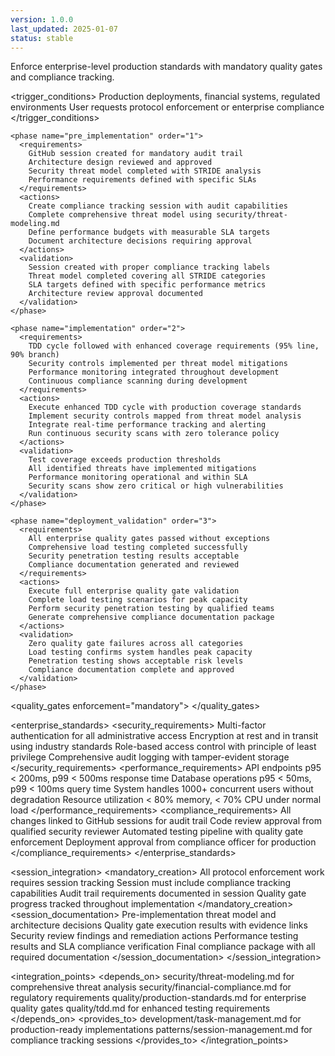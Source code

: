 ```yaml
---
version: 1.0.0
last_updated: 2025-01-07
status: stable
---
```


<module name="protocol_enforcement" category="automation">
  
  <purpose>
    Enforce enterprise-level production standards with mandatory quality gates and compliance tracking.
  </purpose>
  
  <trigger_conditions>
    <condition type="automatic">Production deployments, financial systems, regulated environments</condition>
    <condition type="explicit">User requests protocol enforcement or enterprise compliance</condition>
  </trigger_conditions>
  
  <implementation>
    
    <phase name="pre_implementation" order="1">
      <requirements>
        GitHub session created for mandatory audit trail
        Architecture design reviewed and approved
        Security threat model completed with STRIDE analysis
        Performance requirements defined with specific SLAs
      </requirements>
      <actions>
        Create compliance tracking session with audit capabilities
        Complete comprehensive threat model using security/threat-modeling.md
        Define performance budgets with measurable SLA targets
        Document architecture decisions requiring approval
      </actions>
      <validation>
        Session created with proper compliance tracking labels
        Threat model completed covering all STRIDE categories
        SLA targets defined with specific performance metrics
        Architecture review approval documented
      </validation>
    </phase>
    
    <phase name="implementation" order="2">
      <requirements>
        TDD cycle followed with enhanced coverage requirements (95% line, 90% branch)
        Security controls implemented per threat model mitigations
        Performance monitoring integrated throughout development
        Continuous compliance scanning during development
      </requirements>
      <actions>
        Execute enhanced TDD cycle with production coverage standards
        Implement security controls mapped from threat model analysis
        Integrate real-time performance tracking and alerting
        Run continuous security scans with zero tolerance policy
      </actions>
      <validation>
        Test coverage exceeds production thresholds
        All identified threats have implemented mitigations
        Performance monitoring operational and within SLA
        Security scans show zero critical or high vulnerabilities
      </validation>
    </phase>
    
    <phase name="deployment_validation" order="3">
      <requirements>
        All enterprise quality gates passed without exceptions
        Comprehensive load testing completed successfully
        Security penetration testing results acceptable
        Compliance documentation generated and reviewed
      </requirements>
      <actions>
        Execute full enterprise quality gate validation
        Complete load testing scenarios for peak capacity
        Perform security penetration testing by qualified teams
        Generate comprehensive compliance documentation package
      </actions>
      <validation>
        Zero quality gate failures across all categories
        Load testing confirms system handles peak capacity
        Penetration testing shows acceptable risk levels
        Compliance documentation complete and approved
      </validation>
    </phase>
    
  </implementation>
  
  <quality_gates enforcement="mandatory">
    <gate name="threat_model_complete" requirement="STRIDE analysis completed with mitigation strategies"/>
    <gate name="enhanced_test_coverage" requirement="95% line coverage, 90% branch coverage minimum"/>
    <gate name="security_scan_clean" requirement="Zero critical/high vulnerabilities, max 5 medium"/>
    <gate name="performance_sla_met" requirement="All SLA targets met during load testing"/>
    <gate name="compliance_documentation" requirement="Complete audit trail and compliance package"/>
    <gate name="penetration_test_passed" requirement="Professional penetration testing shows acceptable risk"/>
  </quality_gates>
  
  <enterprise_standards>
    <security_requirements>
      Multi-factor authentication for all administrative access
      Encryption at rest and in transit using industry standards
      Role-based access control with principle of least privilege
      Comprehensive audit logging with tamper-evident storage
    </security_requirements>
    <performance_requirements>
      API endpoints p95 &lt; 200ms, p99 &lt; 500ms response time
      Database operations p95 &lt; 50ms, p99 &lt; 100ms query time
      System handles 1000+ concurrent users without degradation
      Resource utilization &lt; 80% memory, &lt; 70% CPU under normal load
    </performance_requirements>
    <compliance_requirements>
      All changes linked to GitHub sessions for audit trail
      Code review approval from qualified security reviewer
      Automated testing pipeline with quality gate enforcement
      Deployment approval from compliance officer for production
    </compliance_requirements>
  </enterprise_standards>
  
  <session_integration>
    <mandatory_creation>
      All protocol enforcement work requires session tracking
      Session must include compliance tracking capabilities
      Audit trail requirements documented in session
      Quality gate progress tracked throughout implementation
    </mandatory_creation>
    <session_documentation>
      Pre-implementation threat model and architecture decisions
      Quality gate execution results with evidence links
      Security review findings and remediation actions
      Performance testing results and SLA compliance verification
      Final compliance package with all required documentation
    </session_documentation>
  </session_integration>
  
  <integration_points>
    <depends_on>
      security/threat-modeling.md for comprehensive threat analysis
      security/financial-compliance.md for regulatory requirements
      quality/production-standards.md for enterprise quality gates
      quality/tdd.md for enhanced testing requirements
    </depends_on>
    <provides_to>
      development/task-management.md for production-ready implementations
      patterns/session-management.md for compliance tracking sessions
    </provides_to>
  </integration_points>
  
</module>